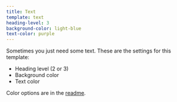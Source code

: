```yaml
---
title: Text
template: text
heading-level: 3
background-color: light-blue
text-color: purple
---
```


Sometimes you just need some text. These are the settings for this template:

- Heading level (2 or 3)
- Background color
- Text color

Color options are in the [readme](https://github.com/Bixal/presentation-template#readme).